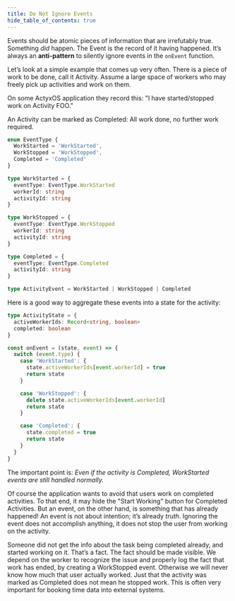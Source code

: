 ```yaml
---
title: Do Not Ignore Events
hide_table_of_contents: true
---
```


Events should be atomic pieces of information that are irrefutably true. Something _did_
happen. The Event is the record of it having happened. It’s always an **anti-pattern** to silently
ignore events in the `onEvent` function.

Let’s look at a simple example that comes up very often. There is a piece of work to be done, call
it Activity. Assume a large space of workers who may freely pick up activities and work on them.

On some ActyxOS application they record this: "I have started/stopped work on Activity FOO."

An Activity can be marked as Completed: All work done, no further work required.

```ts
enum EventType {
  WorkStarted = 'WorkStarted',
  WorkStopped = 'WorkStopped',
  Completed = 'Completed'
}

type WorkStarted = {
  eventType: EventType.WorkStarted
  workerId: string
  activityId: string
}

type WorkStopped = {
  eventType: EventType.WorkStopped
  workerId: string
  activityId: string
}

type Completed = {
  eventType: EventType.Completed
  activityId: string
}

type ActivityEvent = WorkStarted | WorkStopped | Completed
```

Here is a good way to aggregate these events into a state for the activity:
```ts
type ActivityState = {
  activeWorkerIds: Record<string, boolean>
  completed: boolean
}

const onEvent = (state, event) => {
  switch (event.type) {
    case 'WorkStarted': {
      state.activeWorkerIds[event.workerId] = true
      return state
    }

    case 'WorkStopped': {
      delete state.activeWorkerIds[event.workerId]
      return state
    }

    case 'Completed': {
      state.completed = true
      return state
    }
  }
}
```

The important point is: _Even if the activity is Completed, WorkStarted events are still handled normally._

Of course the application wants to avoid that users work on completed activities. To that end, it
may hide the "Start Working" button for Completed Activities. But an event, on the other hand, is
something that has already happened! An event is not about intention; it’s already _truth_. Ignoring
the event does not accomplish anything, it does not stop the user from working on the activity.

Someone did not get the info about the task being completed already, and started working on
it. That’s a fact. The fact should be made visible. We depend on the worker to recognize the issue
and properly log the fact that work has ended, by creating a WorkStopped event. Otherwise we will
never know how much that user actually worked. Just that the activity was marked as Completed does
not mean he stopped work. This is often very important for booking time data into external systems.
